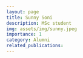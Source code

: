 ```yaml
---
layout: page
title: Sunny Soni 
description: MSc student
img: assets/img/sunny.jpeg
importance: 1
category: Alumni
related_publications:
---
```



